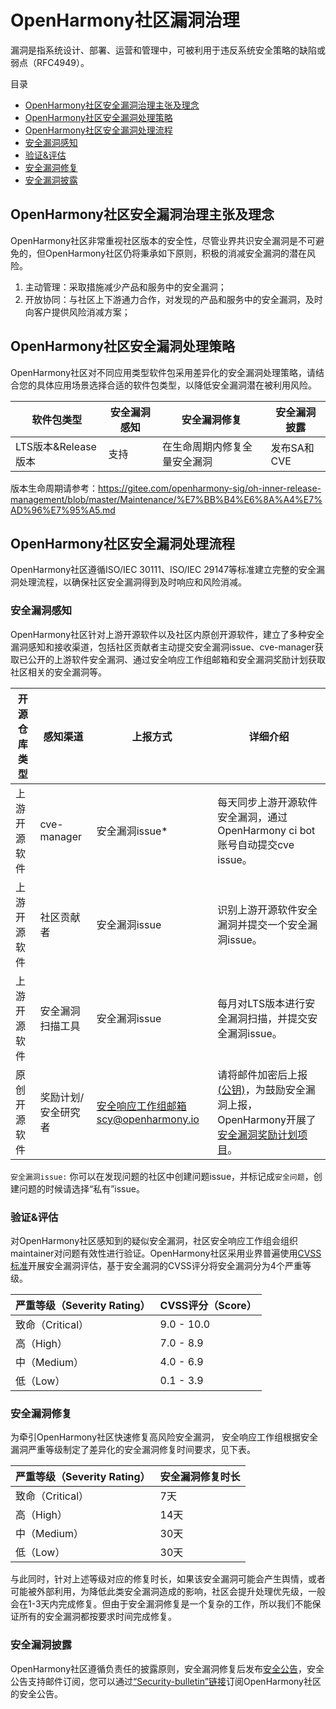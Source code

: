 # OpenHarmony社区漏洞治理

漏洞是指系统设计、部署、运营和管理中，可被利用于违反系统安全策略的缺陷或弱点（RFC4949）。

目录
+ [OpenHarmony社区安全漏洞治理主张及理念](#OpenHarmony社区安全漏洞治理主张及理念)
+ [OpenHarmony社区安全漏洞处理策略](#OpenHarmony社区安全漏洞处理策略)
+ [OpenHarmony社区安全漏洞处理流程](#OpenHarmony社区安全漏洞处理流程)
 + [安全漏洞感知](#安全漏洞感知)
 + [验证&评估](#验证&评估)
 + [安全漏洞修复](#安全漏洞修复)
 + [安全漏洞披露](#安全漏洞披露)
 
## OpenHarmony社区安全漏洞治理主张及理念

OpenHarmony社区非常重视社区版本的安全性，尽管业界共识安全漏洞是不可避免的，但OpenHarmony社区仍将秉承如下原则，积极的消减安全漏洞的潜在风险。

1. 主动管理：采取措施减少产品和服务中的安全漏洞；
2. 开放协同：与社区上下游通力合作，对发现的产品和服务中的安全漏洞，及时向客户提供风险消减方案；

## OpenHarmony社区安全漏洞处理策略

OpenHarmony社区对不同应用类型软件包采用差异化的安全漏洞处理策略，请结合您的具体应用场景选择合适的软件包类型，以降低安全漏洞潜在被利用风险。

|软件包类型|安全漏洞感知|安全漏洞修复|安全漏洞披露|
|----------|-----------|-----------|-----------|
|LTS版本&Release版本|支持|在生命周期内修复全量安全漏洞|发布SA和CVE|
版本生命周期请参考：https://gitee.com/openharmony-sig/oh-inner-release-management/blob/master/Maintenance/%E7%BB%B4%E6%8A%A4%E7%AD%96%E7%95%A5.md

## OpenHarmony社区安全漏洞处理流程
OpenHarmony社区遵循ISO/IEC 30111、ISO/IEC 29147等标准建立完整的安全漏洞处理流程，以确保社区安全漏洞得到及时响应和风险消减。

### 安全漏洞感知

OpenHarmony社区针对上游开源软件以及社区内原创开源软件，建立了多种安全漏洞感知和接收渠道，包括社区贡献者主动提交安全漏洞issue、cve-manager获取已公开的上游软件安全漏洞、通过安全响应工作组邮箱和安全漏洞奖励计划获取社区相关的安全漏洞等。


|开源仓库类型|感知渠道|上报方式|详细介绍|
| -------- |-------- | -------- | -------- |
|上游开源软件|cve-manager|安全漏洞issue*|每天同步上游开源软件安全漏洞，通过OpenHarmony ci bot账号自动提交cve issue。|
|上游开源软件|社区贡献者|安全漏洞issue|识别上游开源软件安全漏洞并提交一个安全漏洞issue。|
|上游开源软件|安全漏洞扫描工具|安全漏洞issue|每月对LTS版本进行安全漏洞扫描，并提交安全漏洞issue。|
|原创开源软件|奖励计划/安全研究者|安全响应工作组邮箱scy@openharmony.io|请将邮件加密后上报 [(公钥)](/publicKey/Scy-OpenHarmony_publickey.asc)，为鼓励安全漏洞上报，OpenHarmony开展了[安全漏洞奖励计划项目](/zh/security-process/rewards_program.md)。|

`安全漏洞issue:` 你可以在发现问题的社区中创建问题issue，并标记成`安全问题`，创建问题的时候请选择“私有”issue。

### 验证&评估

对OpenHarmony社区感知到的疑似安全漏洞，社区安全响应工作组会组织maintainer对问题有效性进行验证。OpenHarmony社区采用业界普遍使用[CVSS标准](https://www.first.org/cvss/calculator/3.1)开展安全漏洞评估，基于安全漏洞的CVSS评分将安全漏洞分为4个严重等级。

|严重等级（Severity Rating）|CVSS评分（Score）|
|--------------------------|-----------------|
|致命（Critical）|9.0 - 10.0|
|高（High）|7.0 - 8.9|
|中（Medium）|4.0 - 6.9|
|低（Low）|0.1 - 3.9|

### 安全漏洞修复

为牵引OpenHarmony社区快速修复高风险安全漏洞， 安全响应工作组根据安全漏洞严重等级制定了差异化的安全漏洞修复时间要求，见下表。

|严重等级（Severity Rating）|安全漏洞修复时长|
|--------------------------|-----------------|
|致命（Critical）|7天|
|高（High）|14天|
|中（Medium）|30天|
|低（Low）|30天|

与此同时，针对上述等级对应的修复时长，如果该安全漏洞可能会产生舆情，或者可能被外部利用，为降低此类安全漏洞造成的影响，社区会提升处理优先级，一般会在1-3天内完成修复。但由于安全漏洞修复是一个复杂的工作，所以我们不能保证所有的安全漏洞都按要求时间完成修复。

### 安全漏洞披露

OpenHarmony社区遵循负责任的披露原则，安全漏洞修复后发布[安全公告](/zh/security-disclosure/README.md)，安全公告支持邮件订阅，您可以通过[“Security-bulletin”链接](https://lists.openatom.io/postorius/lists/security.openharmony.io/)订阅OpenHarmony社区的安全公告。

